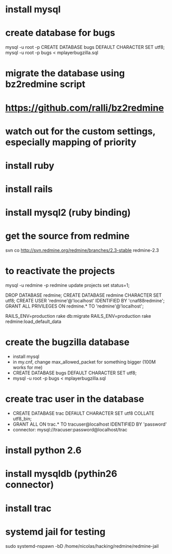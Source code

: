 # install mysql
# create database for bugs
mysql -u root -p 
CREATE DATABASE bugs DEFAULT CHARACTER SET utf8;
mysql -u root -p bugs < mplayerbugzilla.sql

# migrate the database using bz2redmine script
# https://github.com/ralli/bz2redmine
# watch out for the custom settings, especially mapping of priority

# install ruby
# install rails
# install mysql2 (ruby binding)

# get the source from redmine
svn co http://svn.redmine.org/redmine/branches/2.3-stable redmine-2.3


# to reactivate the projects
mysql -u redmine -p redmine
update projects set status=1;

DROP DATABASE redmine;
CREATE DATABASE redmine CHARACTER SET utf8;
CREATE USER 'redmine'@'localhost' IDENTIFIED BY 'cnaf88redmine';
GRANT ALL PRIVILEGES ON redmine.* TO 'redmine'@'localhost';

RAILS_ENV=production rake db:migrate
RAILS_ENV=production rake redmine:load_default_data

# create the bugzilla database
- install mysql
- in my.cnf, change max_allowed_packet for something bigger (100M works for me)
- CREATE DATABASE bugs DEFAULT CHARACTER SET utf8;
- mysql -u root -p bugs < mplayerbugzilla.sql 

# create trac user in the database
- CREATE DATABASE trac DEFAULT CHARACTER SET utf8 COLLATE utf8_bin; 
- GRANT ALL ON trac.* TO tracuser@localhost IDENTIFIED BY 'password'
- connector: mysql://tracuser:password@localhost/trac

# install python 2.6
# install mysqldb (pythin26 connector)
# install trac

# systemd jail for testing
sudo systemd-nspawn -bD /home/nicolas/hacking/redmine/redmine-jail

